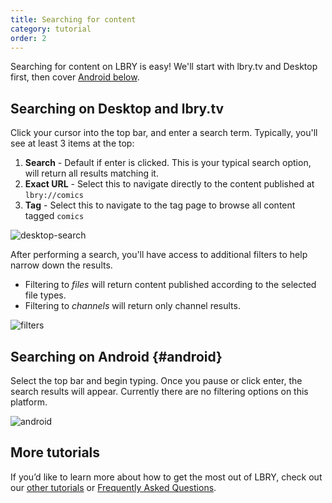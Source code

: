 ```yaml
---
title: Searching for content
category: tutorial
order: 2
---
```


Searching for content on LBRY is easy! We'll start with lbry.tv and Desktop first, then cover [Android below](#android).

## Searching on Desktop and lbry.tv

Click your cursor into the top bar, and enter a search term. Typically, you'll see at least 3 items at the top:
1. **Search** - Default if enter is clicked. This is your typical search option, will return all results matching it.
2. **Exact URL** - Select this to navigate directly to the content published at `lbry://comics`
3. **Tag** - Select this to navigate to the tag page to browse all content tagged `comics`

![desktop-search](https://spee.ch/a/search-term.png)

After performing a search, you'll have access to additional filters to help narrow down the results.
- Filtering to _files_ will return content published according to the selected file types.  
- Filtering to _channels_ will return only channel results.

![filters](https://spee.ch/c/search-filters.png)

## Searching on Android {#android}

Select the top bar and begin typing. Once you pause or click enter, the search results will appear. Currently there are no filtering options on this platform.

![android](https://spee.ch/3/Search-android)

## More tutorials

If you’d like to learn more about how to get the most out of LBRY, check out our [other tutorials](https://lbry.com/faq?category=tutorial) or [Frequently Asked Questions](https://lbry.com/faq).
